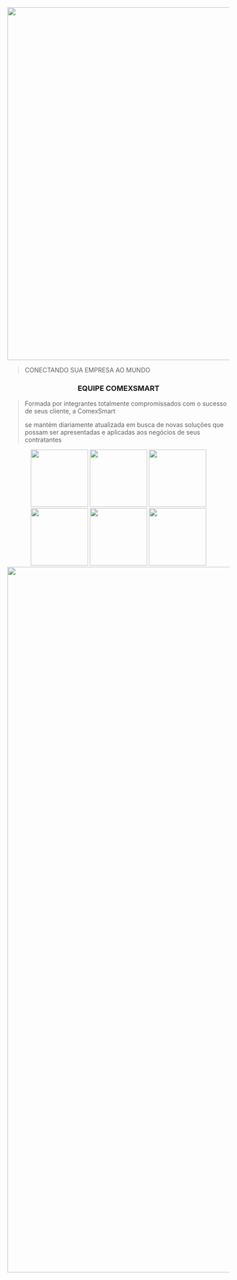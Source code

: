 <div>
  <img src="http://copiadorananquim.com.br/impressos/wp-content/uploads/2023/04/cabcalho-1.jpg" width="800px;">
  <blockquote>CONECTANDO SUA EMPRESA AO MUNDO</blockquote>
</div>
<div>
  <h3 style="text-align:center; widht: 40%;">EQUIPE COMEXSMART</h3>
  <blockquote>
    <p>Formada por integrantes totalmente compromissados com o sucesso de seus cliente, a ComexSmart</p>
    <p>se mantém diariamente atualizada em busca de novas soluções que possam ser apresentadas e aplicadas aos negócios de seus contratantes</p>
  </blockquote>
</div>
<div>
  <div style="text-align: center;">
    <img src="http://copiadorananquim.com.br/impressos/wp-content/uploads/2023/04/250.png" style="widht:130px; height: 130px;">
    <img src="http://copiadorananquim.com.br/impressos/wp-content/uploads/2023/04/allan.png" style="widht:130px; height: 130px;">
    <img src="http://copiadorananquim.com.br/impressos/wp-content/uploads/2023/04/adrien.png" style="widht:130px; height: 130px;">
    <img src="http://copiadorananquim.com.br/impressos/wp-content/uploads/2023/04/julia.png" style="widht:130px; height: 130px;">
    <img src="http://copiadorananquim.com.br/impressos/wp-content/uploads/2023/04/diego.png" style="widht:130px; height: 130px;">
    <img src="http://copiadorananquim.com.br/impressos/wp-content/uploads/2023/04/maria-clara.png" style="widht:130px; height: 130px;">
  </div>
</div>
<div>
  <img src="http://copiadorananquim.com.br/impressos/wp-content/uploads/2023/04/objetivo.png" style="width: 1600px;">
</div>
